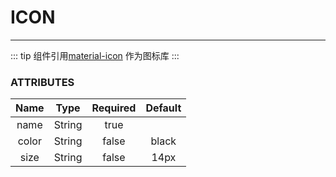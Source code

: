 # ICON
---
<common-decorator title="基本用法">
  <sw-icon name="alarm"></sw-icon>
  <sw-icon name="alarm" color="primary" style="color:#027be3"></sw-icon>
  <sw-icon name="alarm" size="1rem"></sw-icon>
  <sw-icon name="alarm" size="2rem"></sw-icon>
  <sw-icon name="alarm" size="3rem"></sw-icon>
  <highlight-code slot="codeText" lang="vue">
      <sw-icon name="alarm"></sw-icon>
      <sw-icon name="alarm" color="primary" style="color:#027be3"></sw-icon>
      <sw-icon name="alarm" size="1rem"></sw-icon>
      <sw-icon name="alarm" size="2rem"></sw-icon>
      <sw-icon name="alarm" size="36px"></sw-icon>
  </highlight-code>
</common-decorator>

::: tip 
组件引用[material-icon](https://material.io/tools/icons/) 作为图标库
:::

### ATTRIBUTES

Name|Type|Required|Default|
:------:|:------:|:------:|:------:|
name|String|true||
color|String|false|black|
size|String|false|14px|